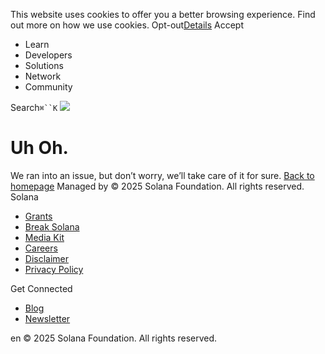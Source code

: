 This website uses cookies to offer you a better browsing experience. Find out more on how we use cookies.
Opt-out[Details](https://solana.com/</privacy-policy#collection-of-information>)
Accept
[](https://solana.com/</>)
  * Learn
  * Developers
  * Solutions
  * Network
  * Community


Search`⌘``K`
![](https://solana.com/_next/image?url=%2F_next%2Fstatic%2Fmedia%2Fnot-found.db3c2f9f.png&w=3840&q=75)
# Uh Oh.
We ran into an issue, but don’t worry, we’ll take care of it for sure.
[Back to homepage](https://solana.com/</>)
Managed by
[](https://solana.com/</>)
[](https://solana.com/</youtube>)[](https://solana.com/</twitter>)[](https://solana.com/</discord>)[](https://solana.com/</reddit>)[](https://solana.com/</github>)[](https://solana.com/</telegram>)
© 2025 Solana Foundation. All rights reserved.
Solana
  * [Grants](https://solana.com/<https:/solana.org/grants>)
  * [Break Solana](https://solana.com/<https:/break.solana.com/>)
  * [Media Kit](https://solana.com/</branding>)
  * [Careers](https://solana.com/<https:/jobs.solana.com/>)
  * [Disclaimer](https://solana.com/</tos>)
  * [Privacy Policy](https://solana.com/</privacy-policy>)


Get Connected
  * [Blog](https://solana.com/</news>)
  * [Newsletter](https://solana.com/</newsletter>)


en
© 2025 Solana Foundation. All rights reserved.

